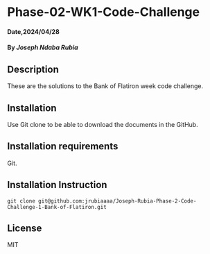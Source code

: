 # Phase-02-WK1-Code-Challenge
#### Date,2024/04/28
#### By *Joseph Ndaba Rubia*
## Description
These are the solutions to the Bank of Flatiron week code challenge.
## Installation
Use Git clone to be able to download the documents in the GitHub.
## Installation requirements
Git.
## Installation Instruction
```
git clone git@github.com:jrubiaaaa/Joseph-Rubia-Phase-2-Code-Challenge-1-Bank-of-Flatiron.git
```
## License
MIT


